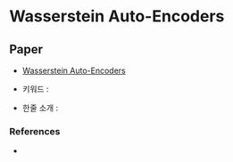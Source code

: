 ﻿# Wasserstein Auto-Encoders

## Paper

- [Wasserstein Auto-Encoders](https://arxiv.org/pdf/1711.01558.pdf)

- 키워드 : 

- 한줄 소개 : 

### References

- 
